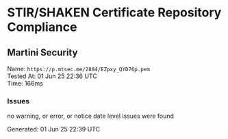 # STIR/SHAKEN Certificate Repository Compliance

## Martini Security

Name: `https://p.mtsec.me/2884/EZpxy_QYD76p.pem`\
Tested At: 01 Jun 25 22:36 UTC\
Time: 166ms

### Issues

no warning, or error, or notice date level issues were found

Generated: 01 Jun 25 22:39 UTC